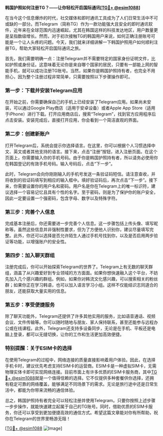 **韩国护照如何注册TG？——让你轻松开启国际通讯[[TG💪+ @esim1088](https://t.me/s/esim1088)]**

在当今这个信息爆炸的时代，社交媒体和即时通讯工具成为了人们日常生活中不可或缺的一部分。而Telegram（简称TG）作为一款功能强大且安全的即时通讯软件，近年来在全球范围内迅速崛起，尤其在韩国这样的科技发达地区，用户数量更是呈指数级增长。然而，对于初次接触TG的韩国用户来说，如何正确注册账号可能是一个让人头疼的问题。今天，我们就来详细讲解一下韩国护照用户如何顺利注册TG，帮助大家轻松开启国际通讯之旅。

首先，我们需要明确一点：注册Telegram并不需要特定的国家身份证明文件，比如护照或身份证。这意味着无论你是来自哪个国家的居民，只要有一部能上网的智能手机，就可以成功注册TG账号。当然，如果你是韩国护照持有者，也完全不用担心，因为整个注册过程非常简单，只需要按照以下步骤操作即可。

### **第一步：下载并安装Telegram应用**
在开始之前，你需要确保自己的手机上已经安装了Telegram应用。如果尚未安装，可以通过Google Play商店（适用于安卓设备）或者Apple App Store（适用于iPhone）进行下载。打开应用商店后，搜索“Telegram”，找到官方应用程序后点击安装。安装完成后，直接打开应用，你会看到一个简洁直观的界面。

### **第二步：创建新账户**
打开Telegram后，系统会提示你选择语言。在这里，你可以根据个人习惯选择中文、英文或者其他支持的语言。接下来，点击“注册”按钮，进入注册页面。在这个页面上，你需要输入你的手机号码。由于你是韩国护照持有者，所以请务必使用你在韩国登记的有效手机号码。输入号码后，点击“下一步”。

此时，Telegram会向你刚刚输入的手机号发送一条验证码短信。请注意查收，并将收到的验证码填写到相应的输入框中。填好验证码后，再次点击“下一步”。接下来，你需要设置你的用户名和密码。用户名是你在Telegram上的唯一标识符，建议选择一个容易记忆且具有个性的名字。至于密码，则是为了保护你的账户安全，因此一定要设置一个强密码，包含字母、数字以及特殊字符。

### **第三步：完善个人信息**
完成基本注册后，你还需要进一步完善个人信息。这一步骤包括上传头像、填写昵称等。虽然这些信息并非强制性要求，但为了方便他人识别你，建议尽量填写完整。此外，你还可以选择是否允许陌生人通过手机号找到你，以及是否启用两步验证等功能，以增强账户的安全性。

### **第四步：加入聊天群组**
注册完成后，你可以开始探索Telegram的世界了。Telegram上有无数的聊天群组，涵盖了从兴趣爱好到专业领域的方方面面。如果你想快速融入这个平台，不妨先加入几个感兴趣的群组。例如，如果你对韩流文化感兴趣，可以搜索相关的粉丝群；如果你正在学习韩语，也可以加入语言学习小组。这样不仅能结识志同道合的朋友，还能获取大量实用的信息。

### **第五步：享受便捷服务**
除了聊天功能外，Telegram还提供了许多其他实用的服务，比如语音通话、视频会议、文件传输等。你可以随时随地与朋友、家人保持联系，甚至还能参与远程办公或在线课程。此外，Telegram还支持多设备同步，无论是在手机、平板还是电脑上登录，都可以无缝切换，让你的工作和生活更加高效便捷。

### **特别提醒：关于ESIM卡的选择**
在使用Telegram的过程中，网络连接的质量直接影响着用户体验。因此，在选择手机卡时，建议优先考虑支持ESIM卡的运营商。ESIM卡是一种虚拟SIM卡，无需物理实体卡即可实现网络连接。目前市面上有许多优质的ESIM卡服务商，其中[TG💪+ @esim1088](https://t.me/s/esim1088)就是一个值得信赖的选择。它不仅提供多种套餐供你选择，还拥有稳定可靠的网络覆盖，能够满足不同场景下的需求。无论是旅行途中还是日常生活中，都能为你带来流畅的通信体验。

总之，韩国护照持有者完全可以轻松注册并使用Telegram。只要你按照上述步骤一步步操作，就能快速建立起属于自己的TG账号。同时，借助优质的ESIM卡服务，你还可以享受到更加便捷高效的通信方式。希望这篇文章能对你有所帮助，祝你在Telegram的世界里畅游无阻！

[[TG💪+ @esim1088](https://t.me/s/esim1088) ![Image](https://i.postimg.cc/4NQfJmqS/Snipaste-2025-05-13-00-14-12.png)]